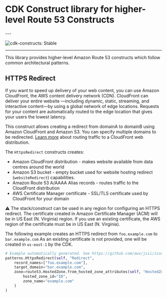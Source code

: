 # CDK Construct library for higher-level Route 53 Constructs

<!--BEGIN STABILITY BANNER-->---


![cdk-constructs: Stable](https://img.shields.io/badge/cdk--constructs-stable-success.svg?style=for-the-badge)

---
<!--END STABILITY BANNER-->

This library provides higher-level Amazon Route 53 constructs which follow common
architectural patterns.

## HTTPS Redirect

If you want to speed up delivery of your web content, you can use Amazon CloudFront,
the AWS content delivery network (CDN). CloudFront can deliver your entire website
—including dynamic, static, streaming, and interactive content—by using a global
network of edge locations. Requests for your content are automatically routed to the
edge location that gives your users the lowest latency.

This construct allows creating a redirect from domainA to domainB using Amazon
CloudFront and Amazon S3. You can specify multiple domains to be redirected.
[Learn more](https://docs.aws.amazon.com/Route53/latest/DeveloperGuide/routing-to-cloudfront-distribution.html) about routing traffic to a CloudFront web distribution.

The `HttpsRedirect` constructs creates:

* Amazon CloudFront distribution - makes website available from data centres
  around the world
* Amazon S3 bucket - empty bucket used for website hosting redirect (`websiteRedirect`) capabilities.
* Amazon Route 53 A/AAAA Alias records - routes traffic to the CloudFront distribution
* AWS Certificate Manager certificate - SSL/TLS certificate used by
  CloudFront for your domain

⚠️ The stack/construct can be used in any region for configuring an HTTPS redirect.
The certificate created in Amazon Certificate Manager (ACM) will be in US East (N. Virginia)
region. If you use an existing certificate, the AWS region of the certificate
must be in US East (N. Virginia).

The following example creates an HTTPS redirect from `foo.example.com` to `bar.example.com`
As an existing certificate is not provided, one will be created in `us-east-1` by the CDK.

```python
# Example automatically generated. See https://github.com/aws/jsii/issues/826
patterns.HttpsRedirect(self, "Redirect",
    record_names=["foo.example.com"],
    target_domain="bar.example.com",
    zone=route53.HostedZone.from_hosted_zone_attributes(self, "HostedZone",
        hosted_zone_id="ID",
        zone_name="example.com"
    )
)
```
